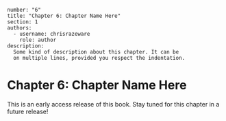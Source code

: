 ```metadata
number: "6"
title: "Chapter 6: Chapter Name Here"
section: 1
authors:
  - username: chrisrazeware
    role: author
description:
  Some kind of description about this chapter. It can be
  on multiple lines, provided you respect the indentation.
```

# Chapter 6: Chapter Name Here

This is an early access release of this book. Stay tuned for this chapter in a future release!